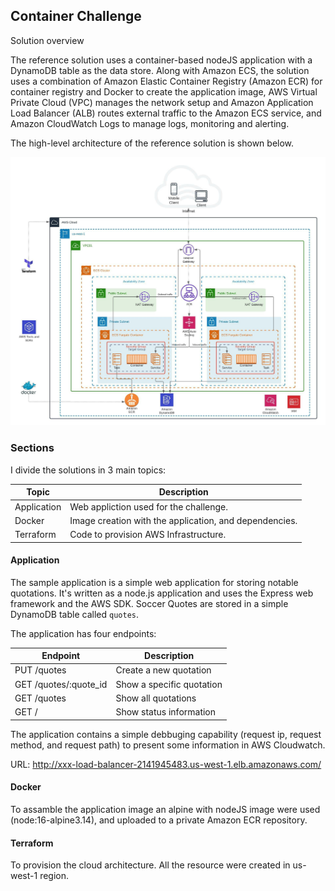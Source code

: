 ## Container Challenge

Solution overview

The reference solution uses a container-based nodeJS application with a DynamoDB table as the data store. Along with Amazon ECS, the solution uses a combination of Amazon Elastic Container Registry (Amazon ECR) for container registry and Docker to create the application image, AWS Virtual Private Cloud (VPC) manages the network setup and Amazon Application Load Balancer (ALB) routes external traffic to the Amazon ECS service, and Amazon CloudWatch Logs to manage logs, monitoring and alerting. 

The high-level architecture of the reference solution is shown below.

![Diagram](https://github.com/luiscelismx/container-challenge/blob/main/Architecture-Diagram.jpeg?raw=true)


### Sections
I divide the solutions in 3 main topics:

| Topic | Description |
| ---------------- | -------------------------------------------------------- |
| Application | Web appliction used for the challenge. |
| Docker | Image creation with the application, and dependencies. |
| Terraform | Code to provision AWS Infrastructure. |



#### Application

The sample application is a simple web application for storing notable quotations. It's written as a node.js application and uses the Express web framework and the AWS SDK. Soccer Quotes are stored in a simple DynamoDB table called `quotes`.

The application has four endpoints:

| Endpoint | Description |
| --- | --- |
| PUT /quotes | Create a new quotation |
| GET /quotes/:quote_id | Show a specific quotation |
| GET /quotes | Show all quotations |
| GET / | Show status information |

The application contains a simple debbuging capability (request ip, request method, and request path) to present some information in AWS Cloudwatch.

URL: http://xxx-load-balancer-2141945483.us-west-1.elb.amazonaws.com/


#### Docker
To assamble the application image an alpine with nodeJS image were used (node:16-alpine3.14), and uploaded to a private Amazon ECR repository.


#### Terraform
To provision the cloud architecture. All the resource were created in us-west-1 region.
